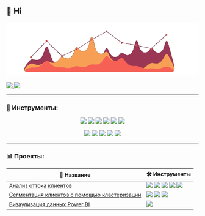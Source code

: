 ## 👋 Hi
<p align="center">
  <img src=static/stats.gif>
</p>
<p>
  <a href="mailto:kudakovazam@yandex.ru">
    <img src="https://img.shields.io/badge/Email-D14836?style=for-the-badge&logo=gmail&logoColor=white"/>
  </a>
  <a href="https://t.me/Silver_cloud1">
    <img src="https://img.shields.io/badge/Telegram-26A5E4?style=for-the-badge&logo=telegram&logoColor=white"/>
  </a>
</p>

---

### 🚀 Инструменты:

<p align="center">
    <img src="https://img.shields.io/badge/Python-3776AB?style=for-the-badge&logo=python&logoColor=white"/>
    <img src="https://img.shields.io/badge/Pandas-150458?style=for-the-badge&logo=pandas&logoColor=white"/>
    <img src="https://img.shields.io/badge/NumPy-013243?style=for-the-badge&logo=numpy&logoColor=white"/>
    <img src="https://img.shields.io/badge/SciPy-8CAAE6?style=for-the-badge&logo=scipy&logoColor=white"/>
    <img src="https://img.shields.io/badge/Scikit--learn-F7931E?style=for-the-badge&logo=scikit-learn&logoColor=white"/>
    <img src="https://img.shields.io/badge/Seaborn-004B87?style=for-the-badge&logo=python&logoColor=white"/>
</p>
<p align="center">
    <img src="https://img.shields.io/badge/SQL-4479A1?style=for-the-badge&logo=postgresql&logoColor=white"/>
    <img src="https://img.shields.io/badge/Power%20BI-F2C811?style=for-the-badge&logo=powerbi&logoColor=black"/>
    <img src="https://img.shields.io/badge/Tableau-E97627?style=for-the-badge&logo=tableau&logoColor=white"/>
    <img src="https://img.shields.io/badge/Airflow-017CEE?style=for-the-badge&logo=apache-airflow&logoColor=white"/>
    <img src="https://img.shields.io/badge/Git-F05032?style=for-the-badge&logo=git&logoColor=white"/>
</p>

---

### 📊 Проекты:

<table align="center">
  <thead>
    <tr>
      <th>📌 Название</th>
      <th>🛠️ Инструменты</th>
    </tr>
  </thead>
  <tbody>
    <tr>
      <td><a href="https://github.com/silvercloud1442/ChurnPredict">Анализ оттока клиентов</a></td>
      <td>
        <img src="https://img.shields.io/badge/Python-3776AB?style=flat&logo=python&logoColor=white"/>
        <img src="https://img.shields.io/badge/Pandas-150458?style=flat&logo=pandas&logoColor=white"/>
        <img src="https://img.shields.io/badge/SciPy-8CAAE6?style=flat&logo=scipy&logoColor=white"/>
        <img src="https://img.shields.io/badge/Seaborn-004B87?style=flat&logo=python&logoColor=white"/>
        <img src="https://img.shields.io/badge/Scikit--learn-F7931E?style=flat&logo=scikit-learn&logoColor=white"/>
      </td>
    </tr>
    <tr>
      <td><a href="https://github.com/silvercloud1442/ClientsSegmentation">Сегментация клиентов с помощью кластеризации  </a></td>
      <td>
        <img src="https://img.shields.io/badge/Python-3776AB?style=flat&logo=python&logoColor=white"/>
        <img src="https://img.shields.io/badge/Pandas-150458?style=flat&logo=pandas&logoColor=white"/>
        <img src="https://img.shields.io/badge/Scikit--learn-F7931E?style=flat&logo=scikit-learn&logoColor=white"/>
      </td>
    </tr>
    <tr>
      <td><a href="https://github.com/silvercloud1442/Dashboards">Визаулизация данных Power BI</a></td>
      <td><img src="https://img.shields.io/badge/Power%20BI-F2C811?style=flat&logo=powerbi&logoColor=black"/></td>
    </tr>
       

  </tbody>
</table>

